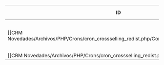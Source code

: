 | ID<br>                                                                                        | Tipo   | Archivo Origen                                                                                                     | Modulo Funcional              | Base de Datos    | Tablas Afectadas | Joins | Objetivo                                    | Impacto   | Observacion |
| --------------------------------------------------------------------------------------------- | ------ | ------------------------------------------------------------------------------------------------------------------ | ----------------------------- | ---------------- | ---------------- | ----- | ------------------------------------------- | --------- | ----------- |
| [[CRM Novedades/Archivos/PHP/Crons/cron_crossselling_redist.php/Consultas/UPDATE/Q001\|Q001]] | UPDATE | [[CRM Novedades/Archivos/PHP/Crons/cron_crossselling_redist.php/Consultas/Consultas\|cron_crosselling_redist.php]] | Marcado de operación original | gyssrl_novedades | sw_operaciones   | -     | Marca la operación anterior como reasignada | Escritura |             |
[[CRM Novedades/Archivos/PHP/Crons/cron_crossselling_redist.php/Consultas/Consultas|Consultas]]